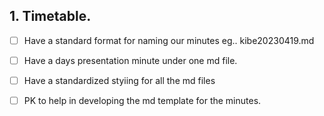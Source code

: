 ## 1. Timetable.

- [ ] Have a standard format for naming our minutes eg.. kibe20230419.md
- [ ] Have a days presentation minute under one md file.
- [ ] Have a standardized styiing for all the md files
- [ ] PK to help in developing the md template for the minutes.



